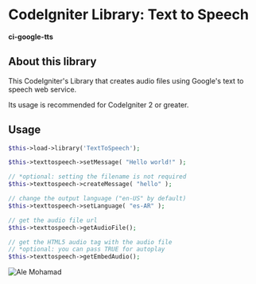 # CodeIgniter Library: Text to Speech

**ci-google-tts**

## About this library

This CodeIgniter's Library that creates audio files using Google's text to speech web service.  

Its usage is recommended for CodeIgniter 2 or greater.  

## Usage

```php
$this->load->library('TextToSpeech');

$this->texttospeech->setMessage( "Hello world!" );

// *optional: setting the filename is not required
$this->texttospeech->createMessage( "hello" );

// change the output language ("en-US" by default)
$this->texttospeech->setLanguage( "es-AR" );

// get the audio file url
$this->texttospeech->getAudioFile();

// get the HTML5 audio tag with the audio file
// *optional: you can pass TRUE for autoplay
$this->texttospeech->getEmbedAudio();
```

![Ale Mohamad](http://alemohamad.com/github/logo2012am.png)
